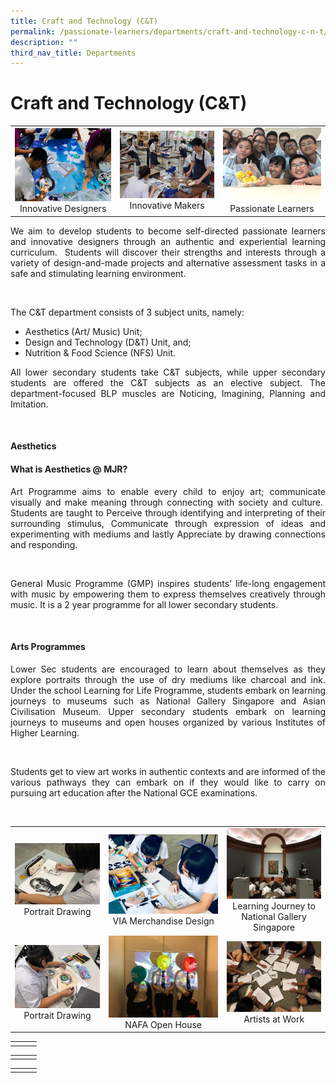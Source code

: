 ```yaml
---
title: Craft and Technology (C&T)
permalink: /passionate-learners/departments/craft-and-technology-c-n-t/
description: ""
third_nav_title: Departments
---
```

# Craft and Technology (C&T)


|   |   |   |
|:----:|:----:|:---:|
| ![](/images/Passionate%20Learners/Craft%20and%20Technology%20(C&T)/c1.png) Innovative Designers |   ![](/images/Passionate%20Learners/Craft%20and%20Technology%20(C&T)/c2.png) Innovative Makers |  ![](/images/Passionate%20Learners/Craft%20and%20Technology%20(C&T)/c3.png) Passionate Learners  |


<p style="text-align: justify;">We aim to develop students to become self-directed passionate learners and innovative designers through an authentic and experiential learning curriculum.  Students will discover their strengths and interests through a variety of design-and-made projects and alternative assessment tasks in a safe and stimulating learning environment. </p> 

The C&T department consists of 3 subject units, namely:

- Aesthetics (Art/ Music) Unit;
- Design and Technology (D&T) Unit, and;
- Nutrition & Food Science (NFS) Unit.

<p style="text-align: justify;">All lower secondary students take C&T subjects, while upper secondary students are offered the C&T subjects as an elective subject. The department-focused BLP muscles are Noticing, Imagining, Planning and Imitation.</p> 

#### **Aesthetics**

#### What is Aesthetics @ MJR?

<p style="text-align: justify;">Art Programme aims to enable every child to enjoy art; communicate visually and make meaning through connecting with society and culture.  Students are taught to Perceive through identifying and interpreting of their surrounding stimulus, Communicate through expression of ideas and experimenting with mediums and lastly Appreciate by drawing connections and responding.  </p> 

<p style="text-align: justify;">General Music Programme (GMP) inspires students’ life-long engagement with music by empowering them to express themselves creatively through music. It is a 2 year programme for all lower secondary students.</p> 

#### Arts Programmes

<p style="text-align: justify;">Lower Sec students are encouraged to learn about themselves as they explore portraits through the use of dry mediums like charcoal and ink.  Under the school Learning for Life Programme, students embark on learning journeys to museums such as National Gallery Singapore and Asian Civilisation Museum.  Upper secondary students embark on learning journeys to museums and open houses organized by various Institutes of Higher Learning.</p> 

<p style="text-align: justify;">Students get to view art works in authentic contexts and are informed of the various pathways they can embark on if they would like to carry on pursuing art education after the National GCE examinations.</p> 


|   |   |   |
|:----:|:----:|:---:|
|  ![](/images/Passionate%20Learners/Craft%20and%20Technology%20(C&T)/art1.png) Portrait Drawing   | ![](/images/Passionate%20Learners/Craft%20and%20Technology%20(C&T)/art2.png) VIA Merchandise Design  | ![](/images/Passionate%20Learners/Craft%20and%20Technology%20(C&T)/art3.png)  Learning Journey to<br> National Gallery Singapore |
|  ![](/images/Passionate%20Learners/Craft%20and%20Technology%20(C&T)/art4.png)  Portrait Drawing	 |   ![](/images/Passionate%20Learners/Craft%20and%20Technology%20(C&T)/art5.png)  NAFA Open House	 |   ![](/images/Passionate%20Learners/Craft%20and%20Technology%20(C&T)/art6.png)  Artists at Work  |






|   |   |   |
|:----:|:----:|:---:|
|   |   |   |

|   |   |   |
|:----:|:----:|:---:|
|   |   |   |

|   |   |   |
|:----:|:----:|:---:|
|   |   |   |